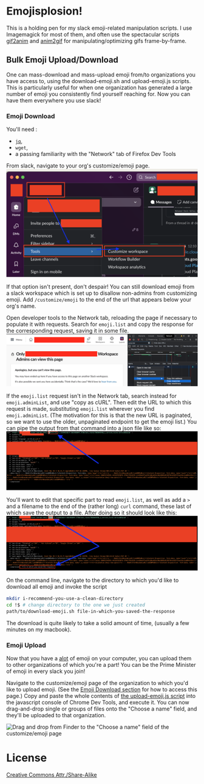 # Emojisplosion!

This is a holding pen for my slack emoji-related manipulation
scripts. I use Imagemagick for most of them, and often use the
spectacular
scripts [gif2anim](http://www.imagemagick.org/Usage/scripts/gif2anim)
and [anim2gif](http://www.imagemagick.org/Usage/scripts/anim2gif) for
manipulating/optimizing gifs frame-by-frame.

## Bulk Emoji Upload/Download

One can mass-download and mass-upload emoji from/to organizations you
have access to, using the download-emoji.sh and upload-emoji.js
scripts. This is particularly useful for when one organization has
generated a large number of emoji you consistently find yourself
reaching for. Now you can have them everywhere you use slack!

### Emoji Download

You'll need :
- [`jq`](https://jqlang.org/),
- `wget`,
- a passing familiarity with the "Network" tab of Firefox Dev Tools

From slack, navigate to your org's customize/emoji page.
![Click "Customize Slack" under "Tools" from the organization dropdown.](docs/images/get-to-customize-emoji-page.png)

If that option isn't present, don't despair! You can still download
emoji from a slack workspace which is set up to disallow non-admins
from customizing emoji. Add `/customize/emoji` to the end of the url
that appears below your org's name.

Open developer tools to the Network tab, reloading the page if necessary to populate it with requests.
Search for `emoji.list` and copy the response for the corresponding request, saving it in some file.
![Copy response from the emoji.list request](docs/images/get-emoji-list-response.png)

If the `emoji.list` request isn't in the Network tab, search instead
for `emoji.adminList`, and use "copy as cURL". Then edit the URL to
which this request is made, substituting `emoji.list` wherever you
find `emoji.adminList`. (The motivation for this is that the new URL
is paginated, so we want to use the older, unpaginated endpoint to get
the emoji list.) You can pipe the output from that command into a json
file like so:
![Before we edit the curl command it will show emoji.adminList](docs/images/curl-admin-request-with-arrow-of-part-to-edit.png)

You'll want to edit that specific part to read `emoji.list`, as well
as add a `>` and a filename to the end of the (rather long) `curl`
command, these last of which save the output to a file. After doing so
it should look like this:
![After we edit the curl command it will show emoji.list and an output redirection to a file](docs/images/curl-emoji-dot-list-request-with-arrows-of-edited-parts.png)

On the command line, navigate to the directory to which you'd like to download all emoji and invoke the script
```sh
mkdir i-recommend-you-use-a-clean-directory
cd !$ # change directory to the one we just created
path/to/download-emoji.sh file-in-which-you-saved-the-response
```

The download is quite likely to take a solid amount of time, (usually a few minutes on my macbook).

### Emoji Upload

Now that you have a
[alot](https://hyperboleandahalf.blogspot.com/2010/04/alot-is-better-than-you-at-everything.html)
of emoji on your computer, you can upload them to other organizations
of which you're a part! You can be the Prime Minister of emoji in
every slack you join!

Navigate to the customize/emoji page of the organization to which
you'd like to upload emoji. (See
the [Emoji Download section](#emoji-download) for how to access this
page.) Copy and paste the whole contents
of [the upload-emoji.js script](upload-emoji.js) into the javascript
console of Chrome Dev Tools, and execute it. You can now drag-and-drop
single or groups of files onto the "Choose a name" field, and they'll
be uploaded to that organization.

![Drag and drop from Finder to the "Choose a name" field of the customize/emoji page](docs/images/drag-and-drop-osx.png)



# License

[Creative Commons Attr./Share-Alike](https://creativecommons.org/licenses/by-sa/3.0/deed.en)
